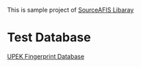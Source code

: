 This is sample project of [SourceAFIS Libaray](https://sourceafis.machinezoo.com/)
# Test Database
[UPEK Fingerprint Database](http://www.advancedsourcecode.com/fingerprintdatabase.asp)
